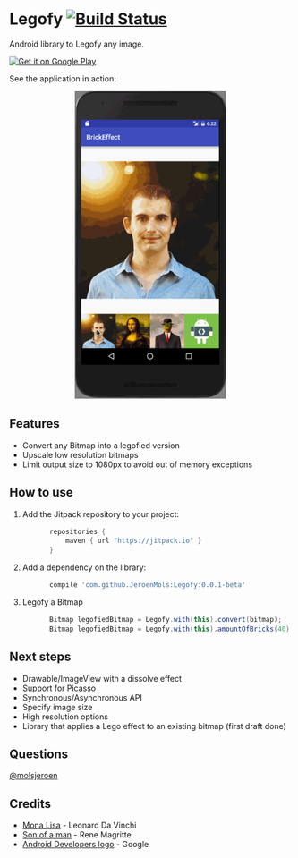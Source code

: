 # Legofy [![Build Status](https://travis-ci.org/JeroenMols/Legofy.svg?branch=master)](https://travis-ci.org/JeroenMols/Legofy)
Android library to Legofy any image.

<a href='https://play.google.com/store/apps/details?id=com.jeroenmols.brickeffect&utm_source=global_co&utm_medium=prtnr&utm_content=Mar2515&utm_campaign=PartBadge&pcampaignid=MKT-Other-global-all-co-prtnr-ap-PartBadge-Mar2515-1'>
  <img alt='Get it on Google Play' width="200"
       src='https://play.google.com/intl/en_us/badges/images/apps/en-play-badge.png'/>
</a>

See the application in action:

<p align="center">
  <img src="https://github.com/JeroenMols/Legofy/blob/master/play-store/preview.gif" alt="Legofy in action" height="550"/>
</p>

## Features
* Convert any Bitmap into a legofied version
* Upscale low resolution bitmaps
* Limit output size to 1080px to avoid out of memory exceptions

## How to use
  1. Add the Jitpack repository to your project:
```groovy
          repositories {
              maven { url "https://jitpack.io" }
          }
```
  2. Add a dependency on the library:
```groovy
          compile 'com.github.JeroenMols:Legofy:0.0.1-beta'
```
  3. Legofy a Bitmap
```java
          Bitmap legofiedBitmap = Legofy.with(this).convert(bitmap);
          Bitmap legofiedBitmap = Legofy.with(this).amountOfBricks(40).convert(bitmap);
```

## Next steps
* Drawable/ImageView with a dissolve effect
* Support for Picasso
* Synchronous/Asynchronous API
* Specify image size
* High resolution options
* Library that applies a Lego effect to an existing bitmap (first draft done)

## Questions
[@molsjeroen](https://twitter.com/molsjeroen)

## Credits
- [Mona Lisa](http://www.wikiart.org/en/leonardo-da-vinci/mona-lisa?utm_source=returned&utm_medium=referral&utm_campaign=referral) - Leonard Da Vinchi
- [Son of a man](http://www.wikiart.org/en/rene-magritte/son-of-man-1964) - Rene Magritte
- [Android Developers logo](http://android-developers.blogspot.nl/) - Google
